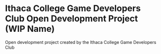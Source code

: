 # Ithaca College Game Developers Club Open Development Project (WIP Name)
Open development project created by the Ithaca College Game Developers Club

